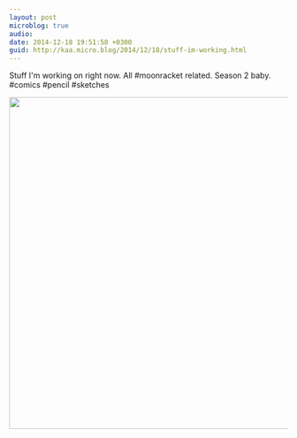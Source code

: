 ```yaml
---
layout: post
microblog: true
audio: 
date: 2014-12-18 19:51:58 +0300
guid: http://kaa.micro.blog/2014/12/18/stuff-im-working.html
---
```

Stuff I'm working on right now. All #moonracket related. Season 2 baby. #comics #pencil #sketches

<img src="http://www.kaa.bz/uploads/2018/81e966585c.jpg" width="600" height="600" />
